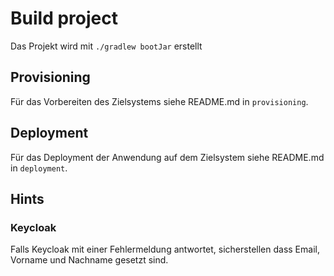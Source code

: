 
# Build project

Das Projekt wird mit `./gradlew bootJar` erstellt

## Provisioning

Für das Vorbereiten des Zielsystems siehe README.md in `provisioning`.

## Deployment

Für das Deployment der Anwendung auf dem Zielsystem siehe README.md in `deployment`.



## Hints

### Keycloak

Falls Keycloak mit einer Fehlermeldung antwortet, sicherstellen dass Email, Vorname und Nachname gesetzt sind.
